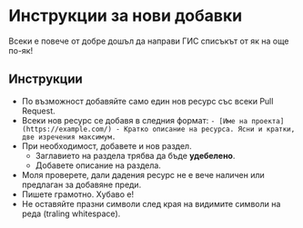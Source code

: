 # Инструкции за нови добавки

Всеки е повече от добре дошъл да направи ГИС списъкът от як на още по-як!

## Инструкции
- По възможност добавяйте само един нов ресурс със всеки Pull Request.
- Всеки нов ресурс се добавя в следния формат:
`- [Име на проекта](https://example.com/) - Кратко описание на ресурса. Ясни и кратки, две изречения максимум.`
- При необходимост, добавете и нов раздел.
    - Заглавието на раздела трябва да бъде **удебелено**.
    - Добавете описание на раздела.
- Моля проверете, дали дадения ресурс не е вече наличен или предлаган за добавяне преди.
- Пишете грамотно. Хубаво е!
- Не оставяйте празни символи след края на видимите символи на реда (traling whitespace).
